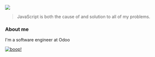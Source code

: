 ![](https://komarev.com/ghpvc/?username=gppa_odoo)
> JavaScript is both the cause of and solution to all of my problems.

### About me

I'm a software engineer at Odoo

[![boop!](https://user-images.githubusercontent.com/2532112/108090670-b9eca680-702f-11eb-9711-0e44fd6ea477.gif)](https://www.youtube.com/watch?v=-XHfX9gmO8E)

